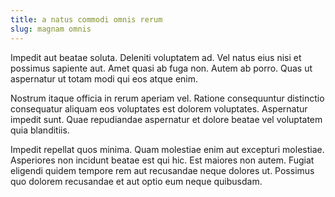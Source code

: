 ```yaml
---
title: a natus commodi omnis rerum
slug: magnam omnis
---
```


Impedit aut beatae soluta. Deleniti voluptatem ad. Vel natus eius nisi et possimus sapiente aut. Amet quasi ab fuga non. Autem ab porro. Quas ut aspernatur ut totam modi qui eos atque enim.

Nostrum itaque officia in rerum aperiam vel. Ratione consequuntur distinctio consequatur aliquam eos voluptates est dolorem voluptates. Aspernatur impedit sunt. Quae repudiandae aspernatur et dolore beatae vel voluptatem quia blanditiis.

Impedit repellat quos minima. Quam molestiae enim aut excepturi molestiae. Asperiores non incidunt beatae est qui hic. Est maiores non autem. Fugiat eligendi quidem tempore rem aut recusandae neque dolores ut. Possimus quo dolorem recusandae et aut optio eum neque quibusdam.
